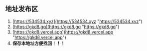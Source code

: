 ## 地址发布区
1. [https://534534.xyz](https://534534.xyz "https://534534.xyz")
1. [https://gkd8.gq](https://gkd8.gq "https://gkd8.gq")
1. [https://gkd8.vercel.app](https://gkd8.vercel.app "https://gkd8.vercel.app")
1. **保存本地址方便找回！！！**
